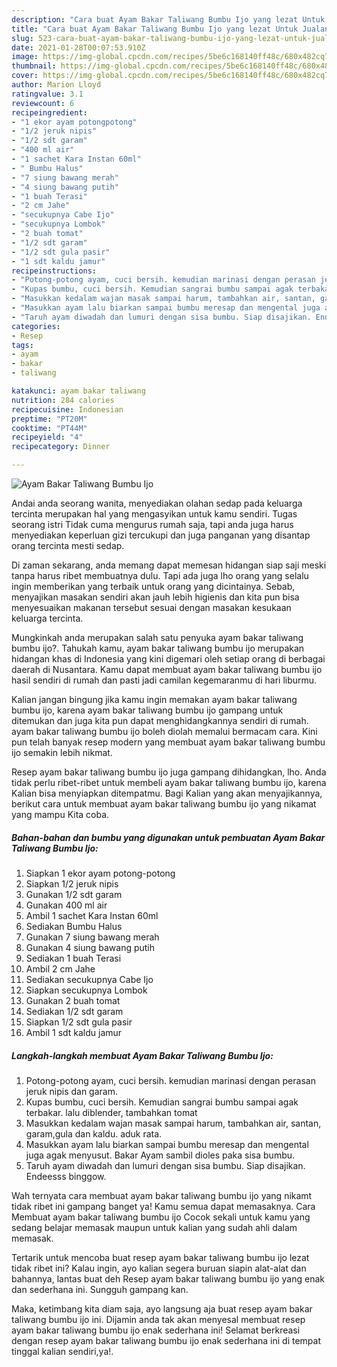 ```yaml
---
description: "Cara buat Ayam Bakar Taliwang Bumbu Ijo yang lezat Untuk Jualan"
title: "Cara buat Ayam Bakar Taliwang Bumbu Ijo yang lezat Untuk Jualan"
slug: 523-cara-buat-ayam-bakar-taliwang-bumbu-ijo-yang-lezat-untuk-jualan
date: 2021-01-28T00:07:53.910Z
image: https://img-global.cpcdn.com/recipes/5be6c168140ff48c/680x482cq70/ayam-bakar-taliwang-bumbu-ijo-foto-resep-utama.jpg
thumbnail: https://img-global.cpcdn.com/recipes/5be6c168140ff48c/680x482cq70/ayam-bakar-taliwang-bumbu-ijo-foto-resep-utama.jpg
cover: https://img-global.cpcdn.com/recipes/5be6c168140ff48c/680x482cq70/ayam-bakar-taliwang-bumbu-ijo-foto-resep-utama.jpg
author: Marion Lloyd
ratingvalue: 3.1
reviewcount: 6
recipeingredient:
- "1 ekor ayam potongpotong"
- "1/2 jeruk nipis"
- "1/2 sdt garam"
- "400 ml air"
- "1 sachet Kara Instan 60ml"
- " Bumbu Halus"
- "7 siung bawang merah"
- "4 siung bawang putih"
- "1 buah Terasi"
- "2 cm Jahe"
- "secukupnya Cabe Ijo"
- "secukupnya Lombok"
- "2 buah tomat"
- "1/2 sdt garam"
- "1/2 sdt gula pasir"
- "1 sdt kaldu jamur"
recipeinstructions:
- "Potong-potong ayam, cuci bersih. kemudian marinasi dengan perasan jeruk nipis dan garam."
- "Kupas bumbu, cuci bersih. Kemudian sangrai bumbu sampai agak terbakar. lalu diblender, tambahkan tomat"
- "Masukkan kedalam wajan masak sampai harum, tambahkan air, santan, garam,gula dan kaldu. aduk rata."
- "Masukkan ayam lalu biarkan sampai bumbu meresap dan mengental juga agak menyusut. Bakar Ayam sambil dioles paka sisa bumbu."
- "Taruh ayam diwadah dan lumuri dengan sisa bumbu. Siap disajikan. Endeesss binggow."
categories:
- Resep
tags:
- ayam
- bakar
- taliwang

katakunci: ayam bakar taliwang 
nutrition: 284 calories
recipecuisine: Indonesian
preptime: "PT20M"
cooktime: "PT44M"
recipeyield: "4"
recipecategory: Dinner

---
```



![Ayam Bakar Taliwang Bumbu Ijo](https://img-global.cpcdn.com/recipes/5be6c168140ff48c/680x482cq70/ayam-bakar-taliwang-bumbu-ijo-foto-resep-utama.jpg)

Andai anda seorang wanita, menyediakan olahan sedap pada keluarga tercinta merupakan hal yang mengasyikan untuk kamu sendiri. Tugas seorang istri Tidak cuma mengurus rumah saja, tapi anda juga harus menyediakan keperluan gizi tercukupi dan juga panganan yang disantap orang tercinta mesti sedap.

Di zaman  sekarang, anda memang dapat memesan hidangan siap saji meski tanpa harus ribet membuatnya dulu. Tapi ada juga lho orang yang selalu ingin memberikan yang terbaik untuk orang yang dicintainya. Sebab, menyajikan masakan sendiri akan jauh lebih higienis dan kita pun bisa menyesuaikan makanan tersebut sesuai dengan masakan kesukaan keluarga tercinta. 



Mungkinkah anda merupakan salah satu penyuka ayam bakar taliwang bumbu ijo?. Tahukah kamu, ayam bakar taliwang bumbu ijo merupakan hidangan khas di Indonesia yang kini digemari oleh setiap orang di berbagai daerah di Nusantara. Kamu dapat membuat ayam bakar taliwang bumbu ijo hasil sendiri di rumah dan pasti jadi camilan kegemaranmu di hari liburmu.

Kalian jangan bingung jika kamu ingin memakan ayam bakar taliwang bumbu ijo, karena ayam bakar taliwang bumbu ijo gampang untuk ditemukan dan juga kita pun dapat menghidangkannya sendiri di rumah. ayam bakar taliwang bumbu ijo boleh diolah memalui bermacam cara. Kini pun telah banyak resep modern yang membuat ayam bakar taliwang bumbu ijo semakin lebih nikmat.

Resep ayam bakar taliwang bumbu ijo juga gampang dihidangkan, lho. Anda tidak perlu ribet-ribet untuk membeli ayam bakar taliwang bumbu ijo, karena Kalian bisa menyiapkan ditempatmu. Bagi Kalian yang akan menyajikannya, berikut cara untuk membuat ayam bakar taliwang bumbu ijo yang nikamat yang mampu Kita coba.

<!--inarticleads1-->

##### Bahan-bahan dan bumbu yang digunakan untuk pembuatan Ayam Bakar Taliwang Bumbu Ijo:

1. Siapkan 1 ekor ayam potong-potong
1. Siapkan 1/2 jeruk nipis
1. Gunakan 1/2 sdt garam
1. Gunakan 400 ml air
1. Ambil 1 sachet Kara Instan 60ml
1. Sediakan  Bumbu Halus
1. Gunakan 7 siung bawang merah
1. Gunakan 4 siung bawang putih
1. Sediakan 1 buah Terasi
1. Ambil 2 cm Jahe
1. Sediakan secukupnya Cabe Ijo
1. Siapkan secukupnya Lombok
1. Gunakan 2 buah tomat
1. Sediakan 1/2 sdt garam
1. Siapkan 1/2 sdt gula pasir
1. Ambil 1 sdt kaldu jamur




<!--inarticleads2-->

##### Langkah-langkah membuat Ayam Bakar Taliwang Bumbu Ijo:

1. Potong-potong ayam, cuci bersih. kemudian marinasi dengan perasan jeruk nipis dan garam.
1. Kupas bumbu, cuci bersih. Kemudian sangrai bumbu sampai agak terbakar. lalu diblender, tambahkan tomat
1. Masukkan kedalam wajan masak sampai harum, tambahkan air, santan, garam,gula dan kaldu. aduk rata.
1. Masukkan ayam lalu biarkan sampai bumbu meresap dan mengental juga agak menyusut. Bakar Ayam sambil dioles paka sisa bumbu.
1. Taruh ayam diwadah dan lumuri dengan sisa bumbu. Siap disajikan. Endeesss binggow.




Wah ternyata cara membuat ayam bakar taliwang bumbu ijo yang nikamt tidak ribet ini gampang banget ya! Kamu semua dapat memasaknya. Cara Membuat ayam bakar taliwang bumbu ijo Cocok sekali untuk kamu yang sedang belajar memasak maupun untuk kalian yang sudah ahli dalam memasak.

Tertarik untuk mencoba buat resep ayam bakar taliwang bumbu ijo lezat tidak ribet ini? Kalau ingin, ayo kalian segera buruan siapin alat-alat dan bahannya, lantas buat deh Resep ayam bakar taliwang bumbu ijo yang enak dan sederhana ini. Sungguh gampang kan. 

Maka, ketimbang kita diam saja, ayo langsung aja buat resep ayam bakar taliwang bumbu ijo ini. Dijamin anda tak akan menyesal membuat resep ayam bakar taliwang bumbu ijo enak sederhana ini! Selamat berkreasi dengan resep ayam bakar taliwang bumbu ijo enak sederhana ini di tempat tinggal kalian sendiri,ya!.

